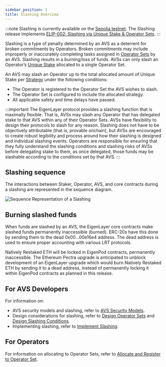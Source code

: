 ```yaml
---
sidebar_position: 1
title: Slashing Overview
---
```


:::note
Slashing is currently available on the [Sepolia testnet](https://www.blog.eigenlayer.xyz/the-future-of-eigenlayer-testing-new-and-improved-testnets-tooling-coming-soon/). The Slashing release implements [ELIP-002: Slashing via Unique Stake & Operator Sets](https://github.com/eigenfoundation/ELIPs/blob/main/ELIPs/ELIP-002.md).
:::

Slashing is a type of penalty determined by an AVS as a deterrent for broken commitments by Operators. Broken commitments
may include improperly or inaccurately completing tasks assigned in [Operator Sets](../operator-sets/operator-sets-concept) by an AVS. 
Slashing results in a burning/loss of funds. AVSs can only slash an Operator’s [Unique Stake](unique-stake.md) allocated to a single Operator Set.

An AVS may slash an Operator up to the total allocated amount of Unique Stake per [Strategy](../operator-sets/strategies-and-magnitudes) under the following conditions:
* The Operator is registered to the Operator Set the AVS wishes to slash.
* The Operator Set is configured to include the allocated strategy.
* All applicable safety and time delays have passed.

:::important
The EigenLayer protocol provides a slashing function that is maximally flexible. That is, AVSs may slash any Operator that
has delegated stake to that AVS within any of their Operator Sets. AVSs have flexibility to design their protocols to slash
for any reason. Slashing does not have to be objectively attributable (that is, provable onchain), but AVSs are encouraged to
create robust legibility and process around how their slashing is designed and individual slashing events. Operators are responsible
for ensuring that they fully understand the slashing conditions and slashing risks of AVSs before delegating stake to them, as once
delegated, those funds may be slashable according to the conditions set by that AVS.
:::

## Slashing sequence

The interactions between Staker, Operator, AVS, and core contracts during a slashing are represented in the sequence diagram.

![Sequence Representation of a Slashing](/img/operator-guides/operator-sets-figure-5.png)

## Burning slashed funds

When funds are slashed by an AVS, the EigenLayer core contracts make slashed funds permanently inaccessible (burned).
ERC-20s have this done by sending them to the dead 0x00...00e16e4 address. The dead address is used to ensure proper
accounting with various LRT protocols.

Natively Restaked ETH will be locked in EigenPod contracts, permanently inaccessible. The Ethereum Pectra upgrade is anticipated
to unblock development of an EigenLayer upgrade which would burn Natively Restaked ETH by sending it to a dead address, instead
of permanently locking it within EigenPod contracts as planned in this release.

## For AVS Developers 

For information on:
* AVS security models and slashing, refer to [AVS Security Models](../../../developers/Concepts/avs-security-models.md). 
* Design considerations for slashing, refer to [Design Operator Sets](../../../developers/HowTo/build/slashing/design-operator-set.md) and [Design Slashing Conditions](../../../developers/HowTo/build/slashing/slashing-veto-committee-design.md).
* Implementing slashing, refer to [Implement Slashing](../../../developers/HowTo/build/slashing/implement-slashing.md).

## For Operators

For information on allocating to Operator Sets, refer to [Allocate and Register to Operator Set](../../../operators/howto/operator-sets.md). 